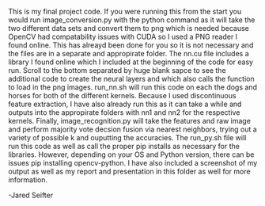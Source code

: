 This is my final project code.  If you were running this from the start you would run image_conversion.py with the python command as it will take the two different data sets and convert them to png which is needed because OpenCV had compatability issues with CUDA so I used a PNG reader I found online.  This has alreayd been done for you so it is not necessary and the files are in a separate and appropirate folder.  The nn.cu file includes a library I found online which I included at the beginning of the code for easy run.  Scroll to the bottom separated by huge blank sapce to see the additional code to create the neural layers and which also calls the function to load in the png images.  run_nn.sh will run this code on each the dogs and horses for both of the different kernels.  Because I used discontinuous feature extraction, I have also already run this as it can take a while and outputs into the appropirate folders with nn1 and nn2 for the respective kernels. Finally, image_recognition.py will take the features and raw image and perform majority vote decsion fusion via nearest neighbors, trying out a variety of possible k and ouputting the accuracies.  The run_py.sh file will run this code as well as call the proper pip installs as necessary for the libraries.  However, depending on your OS and Python version, there can be issues pip installing opencv-python.  I have also included a screenshot of my output as well as my report and presentation in this folder as well for more information.

-Jared Seifter